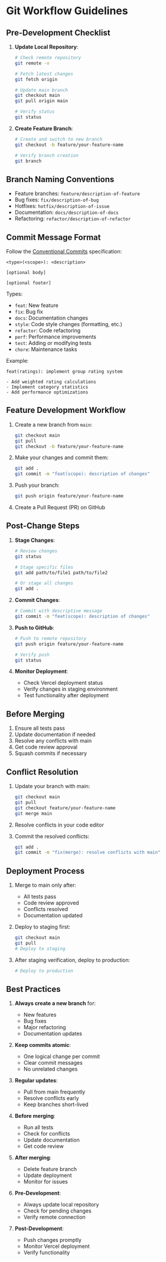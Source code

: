 # Git Workflow Guidelines

## Pre-Development Checklist

1. **Update Local Repository**:
   ```bash
   # Check remote repository
   git remote -v
   
   # Fetch latest changes
   git fetch origin
   
   # Update main branch
   git checkout main
   git pull origin main
   
   # Verify status
   git status
   ```

2. **Create Feature Branch**:
   ```bash
   # Create and switch to new branch
   git checkout -b feature/your-feature-name
   
   # Verify branch creation
   git branch
   ```

## Branch Naming Conventions

- Feature branches: `feature/description-of-feature`
- Bug fixes: `fix/description-of-bug`
- Hotfixes: `hotfix/description-of-issue`
- Documentation: `docs/description-of-docs`
- Refactoring: `refactor/description-of-refactor`

## Commit Message Format

Follow the [Conventional Commits](https://www.conventionalcommits.org/) specification:

```
<type>(<scope>): <description>

[optional body]

[optional footer]
```

Types:
- `feat`: New feature
- `fix`: Bug fix
- `docs`: Documentation changes
- `style`: Code style changes (formatting, etc.)
- `refactor`: Code refactoring
- `perf`: Performance improvements
- `test`: Adding or modifying tests
- `chore`: Maintenance tasks

Example:
```
feat(ratings): implement group rating system

- Add weighted rating calculations
- Implement category statistics
- Add performance optimizations
```

## Feature Development Workflow

1. Create a new branch from `main`:
   ```bash
   git checkout main
   git pull
   git checkout -b feature/your-feature-name
   ```

2. Make your changes and commit them:
   ```bash
   git add .
   git commit -m "feat(scope): description of changes"
   ```

3. Push your branch:
   ```bash
   git push origin feature/your-feature-name
   ```

4. Create a Pull Request (PR) on GitHub

## Post-Change Steps

1. **Stage Changes**:
   ```bash
   # Review changes
   git status
   
   # Stage specific files
   git add path/to/file1 path/to/file2
   
   # Or stage all changes
   git add .
   ```

2. **Commit Changes**:
   ```bash
   # Commit with descriptive message
   git commit -m "feat(scope): description of changes"
   ```

3. **Push to GitHub**:
   ```bash
   # Push to remote repository
   git push origin feature/your-feature-name
   
   # Verify push
   git status
   ```

4. **Monitor Deployment**:
   - Check Vercel deployment status
   - Verify changes in staging environment
   - Test functionality after deployment

## Before Merging

1. Ensure all tests pass
2. Update documentation if needed
3. Resolve any conflicts with main
4. Get code review approval
5. Squash commits if necessary

## Conflict Resolution

1. Update your branch with main:
   ```bash
   git checkout main
   git pull
   git checkout feature/your-feature-name
   git merge main
   ```

2. Resolve conflicts in your code editor
3. Commit the resolved conflicts:
   ```bash
   git add .
   git commit -m "fix(merge): resolve conflicts with main"
   ```

## Deployment Process

1. Merge to main only after:
   - All tests pass
   - Code review approved
   - Conflicts resolved
   - Documentation updated

2. Deploy to staging first:
   ```bash
   git checkout main
   git pull
   # Deploy to staging
   ```

3. After staging verification, deploy to production:
   ```bash
   # Deploy to production
   ```

## Best Practices

1. **Always create a new branch** for:
   - New features
   - Bug fixes
   - Major refactoring
   - Documentation updates

2. **Keep commits atomic**:
   - One logical change per commit
   - Clear commit messages
   - No unrelated changes

3. **Regular updates**:
   - Pull from main frequently
   - Resolve conflicts early
   - Keep branches short-lived

4. **Before merging**:
   - Run all tests
   - Check for conflicts
   - Update documentation
   - Get code review

5. **After merging**:
   - Delete feature branch
   - Update deployment
   - Monitor for issues

6. **Pre-Development**:
   - Always update local repository
   - Check for pending changes
   - Verify remote connection

7. **Post-Development**:
   - Push changes promptly
   - Monitor Vercel deployment
   - Verify functionality 